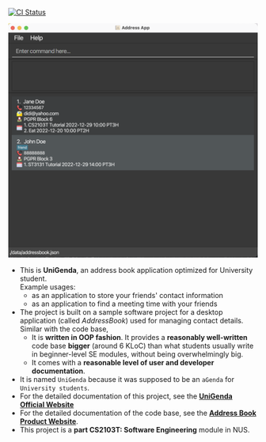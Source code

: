 [![CI Status](https://github.com/se-edu/addressbook-level3/workflows/Java%20CI/badge.svg)](https://github.com/AY2122S2-CS2103T-W09-1/tp/actions)

![Ui](docs/images/Ui.png)

* This is **UniGenda**, an address book application optimized for University student.<br>
  Example usages:
  * as an application to store your friends' contact information
  * as an application to find a meeting time with your friends
* The project is built on a sample software project for a desktop application (called _AddressBook_) used for managing contact details. Similar with the code base,
  * It is **written in OOP fashion**. It provides a **reasonably well-written** code base **bigger** (around 6 KLoC) than what students usually write in beginner-level SE modules, without being overwhelmingly big.
  * It comes with a **reasonable level of user and developer documentation**.
* It is named `UniGenda` because it was supposed to be an `aGenda` for `University students`.
* For the detailed documentation of this project, see the **[UniGenda Official Website]()**
* For the detailed documentation of the code base, see the **[Address Book Product Website](https://ay2122s2-cs2103t-w09-1.github.io/tp/)**.
* This project is a **part CS2103T: Software Engineering** module in NUS.
